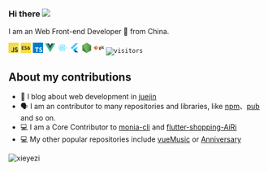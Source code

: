### Hi there <img src="https://media.giphy.com/media/hvRJCLFzcasrR4ia7z/giphy.gif" width="25px">

I am an Web Front-end Developer 🚀 from China.  


<code><img height="20" src="https://raw.githubusercontent.com/github/explore/80688e429a7d4ef2fca1e82350fe8e3517d3494d/topics/javascript/javascript.png"></code>
<code><img height="20" src="https://raw.githubusercontent.com/github/explore/80688e429a7d4ef2fca1e82350fe8e3517d3494d/topics/es6/es6.png"></code>
<code><img height="20" src="https://raw.githubusercontent.com/github/explore/80688e429a7d4ef2fca1e82350fe8e3517d3494d/topics/typescript/typescript.png"></code>
<code><img height="20" src="https://raw.githubusercontent.com/github/explore/80688e429a7d4ef2fca1e82350fe8e3517d3494d/topics/vue/vue.png"></code>
<code><img height="20" src="https://raw.githubusercontent.com/github/explore/80688e429a7d4ef2fca1e82350fe8e3517d3494d/topics/react/react.png"></code>
<code><img height="20" src="https://raw.githubusercontent.com/github/explore/80688e429a7d4ef2fca1e82350fe8e3517d3494d/topics/flutter/flutter.png"></code>
<code><img height="20" src="https://raw.githubusercontent.com/github/explore/80688e429a7d4ef2fca1e82350fe8e3517d3494d/topics/nodejs/nodejs.png"></code>
<code><img height="20" src="https://raw.githubusercontent.com/github/explore/80688e429a7d4ef2fca1e82350fe8e3517d3494d/topics/git/git.png"></code>
<code>![visitors](https://visitor-badge.glitch.me/badge?page_id=xieyezi.xieyezi)</code>
## About my contributions

- 📝 I blog about web development in [juejin](https://juejin.cn/user/4248168660738606/posts)
- 🗣 I am an contributor to many repositories and libraries, like [npm](https://www.npmjs.com/package/monia-cli)、[pub](https://pub.dev/packages/xyz_address_picker) and so on.
- 💻 I am a Core Contributor to [monia-cli](https://www.npmjs.com/package/monia-cli) and [flutter-shopping-AiRi](https://github.com/xieyezi/flutter-shopping-AiRi)
- 💻 My other popular repositories include [vueMusic](https://github.com/xieyezi/vueMusic) or [Anniversary](https://github.com/xieyezi/flutter-Anniversary)



<p align="left"> <img src="https://github-readme-stats.vercel.app/api?username=xieyezi&count_private=true&show_icons=true&theme=buefy" alt="xieyezi" />

